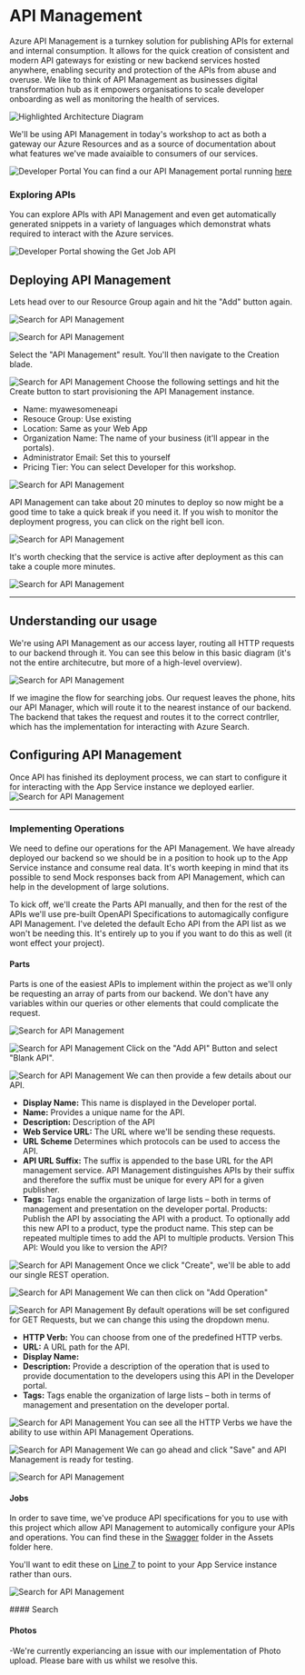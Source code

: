 # API Management
Azure API Management is a turnkey solution for publishing APIs for external and internal consumption. It allows for the quick creation of consistent and modern API gateways for existing or new backend services hosted anywhere, enabling security and protection of the APIs from abuse and overuse. We like to think of API Management as businesses digital transformation hub as it empowers organisations to scale developer onboarding as well as monitoring the health of services. 

![Highlighted Architecture Diagram](Assets/HighlightedArchitecture.png)

We'll be using API Management in today's workshop to act as both a gateway our Azure Resources and as a source of documentation about what features we've made avaiaible to consumers of our services. 

![Developer Portal](Assets/DeveloperPortal.png)
You can find a our API Management portal running [here](https://contosomaintenance.portal.azure-api.net/)

### Exploring APIs
You can explore APIs with API Management and even get automatically generated snippets in a variety of languages which demonstrat whats required to interact with the Azure services. 

![Developer Portal showing the Get Job API](Assets/DeveloperPortalApiView.png)

## Deploying API Management 
Lets head over to our Resource Group again and hit the "Add" button again. 

![Search for API Management](Assets/SearchForApiManagement.png)

![Search for API Management](Assets/ApiManagmentSearchResults.png)

Select the "API Management" result. You'll then navigate to the Creation blade. 
    
![Search for API Management](Assets/ApiManagementFillInfo.png)
Choose the following settings and hit the Create button to start provisioning the API Management instance.

* Name: myawesomeneapi
* Resouce Group: Use existing
* Location: Same as your Web App
* Organization Name: The name of your business (it'll appear in the portals). 
* Administrator Email: Set this to yourself
* Pricing Tier: You can select Developer for this workshop. 

![Search for API Management](Assets/DeploymentProgress.png)

API Management can take about 20 minutes to deploy so now might be a good time to take a quick break if you need it. If you wish to monitor the deployment progress, you can click on the right bell icon. 

![Search for API Management](Assets/DeploymentProgress.png)


It's worth checking that the service is active after deployment as this can take a couple more minutes. 

![Search for API Management](Assets/ActivatingService.png)

---

## Understanding our usage
We're using API Management as our access layer, routing all HTTP requests to our backend through it. You can see this below in this basic diagram (it's not the entire architecutre, but more of a high-level overview). 

![Search for API Management](Assets/RequestFlow.png)

If we imagine the flow for searching jobs. Our request leaves the phone, hits our API Manager, which will route it to the nearest instance of our backend. The backend that takes the request and routes it to the correct contrller, which has the implementation for interacting with Azure Search. 

## Configuring API Management
Once API has finished its deployment process, we can start to configure it for interacting with the App Service instance we deployed earlier. 
![Search for API Management](Assets/Deployed.png)

---
### Implementing Operations
We need to define our operations for the API Management. We have already deployed our backend so we should be in a position to hook up to the App Service instance and consume real data. It's worth keeping in mind that its possible to send Mock responses back from API Management, which can help in the development of large solutions. 

To kick off, we'll create the Parts API manually, and then for the rest of the APIs we'll use pre-built OpenAPI Specifications to automagically configure API Management. I've deleted the default Echo API from the API list as we won't be needing this. It's entirely up to you if you want to do this as well (it wont effect your project). 

#### Parts
Parts is one of the easiest APIs to implement within the project as we'll only be requesting an array of parts from our backend. We don't have any variables within our queries or other elements that could complicate the request. 

![Search for API Management](Assets/AddAPIPartsFirstStep.png)

![Search for API Management](Assets/CreateBlankAPI.png)
Click on the "Add API" Button and select "Blank API".

![Search for API Management](Assets/AddingPartsAPI.png)
We can then provide a few details about our API.

* **Display Name:** This name is displayed in the Developer portal.
* **Name:** Provides a unique name for the API.
* **Description:** Description of the API
* **Web Service URL:** The URL where we'll be sending these requests.
* **URL Scheme** Determines which protocols can be used to access the API.
* **API URL Suffix:** The suffix is appended to the base URL for the API management service. API Management distinguishes APIs by their suffix and therefore the suffix must be unique for every API for a given publisher.
* **Tags:** Tags enable the organization of large lists – both in terms of management and presentation on the developer portal.
Products: Publish the API by associating the API with a product. To optionally add this new API to a product, type the product name. This step can be repeated multiple times to add the API to multiple products.
Version This API: Would you like to version the API?

![Search for API Management](Assets/NewAPIPartsComplete.png)
Once we click "Create", we'll be able to add our single REST operation. 

![Search for API Management](Assets/EmptyPartsAPI.png)
We can then click on "Add Operation"

![Search for API Management](Assets/CreatePartsGETOperation.png)
By default operations will be set configured for GET Requests, but we can change this using the dropdown menu. 

* **HTTP Verb:** You can choose from one of the predefined HTTP verbs.
* **URL:** A URL path for the API.
* **Display Name:**
* **Description:** Provide a description of the operation that is used to provide documentation to the developers using this API in the Developer portal.
* **Tags:** Tags enable the organization of large lists – both in terms of management and presentation on the developer portal.

![Search for API Management](Assets/PartsOperatoinsTypeDropdown.png)
You can see all the HTTP Verbs we have the ability to use within API Management Operations. 

![Search for API Management](Assets/PartsOperationFilledIn.png)
We can go ahead and click "Save" and API Management is ready for testing. 

![Search for API Management](Assets/PartsTest.png)

#### Jobs
In order to save time, we've produce API specifications for you to use with this project which allow API Management to automically configure your APIs and operations. You can find these in the [Swagger](/Assets/Swagger/) folder in the Assets folder here. 

You'll want to edit these on [Line 7](https://github.com/MikeCodesDotNet/Mobile-Cloud-Workshop/blob/cae3c1e5366a78170eb217f897b7d4398f7bfd32/Walkthrough%20Guide/05_API_Management/Assets/Swagger/Jobs.swagger.json#L7) to point to your App Service instance rather than ours.

![Search for API Management](Assets/EditingSwaggerDEf.png)


#### Search


#### Photos
-We're currently experiancing an issue with our implementation of Photo upload. Please bare with us whilst we resolve this. 
